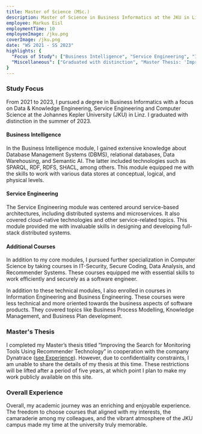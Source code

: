```yaml
---
title: Master of Science (MSc.)
description: Master of Science in Business Informatics at the JKU in Linz
employee: Markus Eisl
employmentTime: 10
employeeImage: /jku.png
coverImage: /jku.png
date: "WS 2021 - SS 2023"
highlights: {
  "Focus of Study": ["Business Intelligence", "Service Engineering", "Informatics"],
  "Miscellaneous": ["Graduated with distinction", "Master Thesis: 'Improving the Search for Monitoring Tools Using Recommender Technology'"],
}
---
```


### Study Focus
From 2021 to 2023, I pursued a degree in Business Informatics with a focus on Data & Knowledge Engineering, Service Engineering and Computer Science at the Johannes Kepler University (JKU) in Linz. I graduated with distinction in the summer of 2023.

#### Business Intelligence
In the Business Intelligence module, I gained extensive knowledge about Database Management Systems (DBMS), relational databases, Data Warehousing, and Semantic AI. The latter included technologies such as SPARQL, RDF, RDFS, SHACL, among others. This module equipped me with the skills to work with various data stores at conceptual, logical, and physical levels.

#### Service Engineering
The Service Engineering module was centered around service-based architectures, including distributed systems and microservices. It also covered cloud-native technologies and other service-related topics. This module provided me with invaluable skills in designing and developing full-stack distributed systems.

#### Additional Courses
In addition to my core modules, I pursued further specialization in Computer Science by taking courses in IT-Security, Secure Coding, Data Analysis, and Recommender Systems. These courses equipped me with essential skills to work efficiently and securely as a software engineer.

In addition to these technical modules, I also enrolled in courses in Information Engineering and Business Engineering. These courses were less technical and more oriented towards the business aspects of software products. They covered topics like Business Process Modelling, Knowledge Management, and Business Plan development.

### Master's Thesis
I completed my Master’s thesis titled “Improving the Search for Monitoring Tools Using Recommender Technology” in cooperation with the company Dynatrace ([see Experience](/experience/1-dynatrace)). However, due to confidentiality constraints, I am unable to share the details of my thesis at this time. These restrictions will be lifted after a period of five years, at which point I plan to make my work publicly available on this site.

### Overall Experience
Overall, my academic journey was an enriching and enjoyable experience. The freedom to choose courses that aligned with my interests, the camaraderie among my colleagues, and the vibrant atmosphere of the JKU campus made my time at the university truly memorable.
